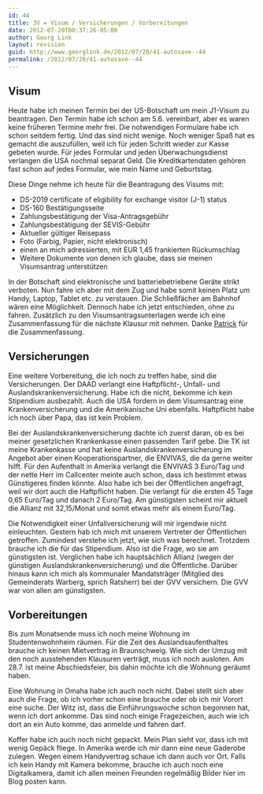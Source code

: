 ```yaml
---
id: 44
title: 3V = Visum / Versicherungen / Vorbereitungen
date: 2012-07-20T00:37:26-05:00
author: Georg Link
layout: revision
guid: http://www.georglink.de/2012/07/20/41-autosave--44
permalink: /2012/07/20/41-autosave--44
---
```

## Visum

Heute habe ich meinen Termin bei der US-Botschaft um mein J1-Visum zu beantragen. Den Termin habe ich schon am 5.6. vereinbart, aber es waren keine früheren Termine mehr frei. Die notwendigen Formulare habe ich schon seitdem fertig. Und das sind nicht wenige. Noch weniger Spaß hat es gemacht die auszufüllen, weil ich für jeden Schritt wieder zur Kasse gebeten wurde. Für jedes Formular und jeden Überwachungsdienst verlangen die USA nochmal separat Geld. Die Kreditkartendaten gehören fast schon auf jedes Formular, wie mein Name und Geburtstag.

Diese Dinge nehme ich heute für die Beantragung des Visums mit:

  * DS-2019 certificate of eligibility for exchange visitor (J-1) status
  * DS-160 Bestätigungsseite
  * Zahlungsbestätigung der Visa-Antragsgebühr
  * Zahlungsbestätigung der SEVIS-Gebühr
  * Aktueller gültiger Reisepass
  * Foto (Farbig, Papier, nicht elektronisch)
  * einen an mich adressierten, mit EUR 1,45 frankierten Rückumschlag
  * Weitere Dokumente von denen ich glaube, dass sie meinen Visumsantrag unterstützen

In der Botschaft sind elektronische und batteriebetriebene Geräte strikt verboten. Nun fahre ich aber mit dem Zug und habe somit keinen Platz um Handy, Laptop, Tablet etc. zu verstauen. Die Schließfächer am Bahnhof wären eine Möglichkeit. Dennoch habe ich jetzt entschieden, ohne zu fahren. Zusätzlich zu den Visumsantragsunterlagen werde ich eine Zusammenfassung für die nächste Klausur mit nehmen. Danke <a title="Patrick" href="https://www.facebook.com/patrick.grs" target="_blank">Patrick</a> für die Zusammenfassung.

## Versicherungen

Eine weitere Vorbereitung, die ich noch zu treffen habe, sind die Versicherungen. Der DAAD verlangt eine Haftpflicht-, Unfall- und Auslandskrankenversicherung. Habe ich die nicht, bekomme ich kein Stipendium ausbezahlt. Auch die USA fordern in dem Visumsantrag eine Krankenversicherung und die Amerikanische Uni ebenfalls. Haftpflicht habe ich noch über Papa, das ist kein Problem.

Bei der Auslandskrankenversicherung dachte ich zuerst daran, ob es bei meiner gesetzlichen Krankenkasse einen passenden Tarif gebe. Die TK ist meine Krankenkasse und hat keine Auslandskrankenversicherung im Angebot aber einen Kooperationspartner, die ENVIVAS, die da gerne weiter hilft. Für den Aufenthalt in Amerika verlangt die ENVIVAS 3 Euro/Tag und der nette Herr im Callcenter meinte auch schon, dass ich bestimmt etwas Günstigeres finden könnte. Also habe ich bei der Öffentlichen angefragt, weil wir dort auch die Haftpflicht haben. Die verlangt für die ersten 45 Tage 0,65 Euro/Tag und danach 2 Euro/Tag. Am günstigsten scheint mir aktuell die Allianz mit 32,15/Monat und somit etwas mehr als einem Euro/Tag.

Die Notwendigkeit einer Unfallversicherung will mir irgendwie nicht einleuchten. Gestern hab ich mich mit unserem Vertreter der Öffentlichen getroffen. Zumindest verstehe ich jetzt, wie sich was berechnet. Trotzdem brauche ich die für das Stipendium. Also ist die Frage, wo sie am günstigsten ist. Verglichen habe ich hauptsächlich Allianz (wegen der günstigen Auslandskrankenversicherung) und die Öffentliche. Darüber hinaus kann ich mich als kommunaler Mandatsträger (Mitglied des Gemeinderats Warberg, sprich Ratsherr) bei der GVV versichern. Die GVV war von allen am günstigsten.

## Vorbereitungen

Bis zum Monatsende muss ich noch meine Wohnung im Studentenwohnheim räumen. Für die Zeit des Auslandsaufenthaltes brauche ich keinen Mietvertrag in Braunschweig. Wie sich der Umzug mit den noch ausstehenden Klausuren verträgt, muss ich noch ausloten. Am 28.7. ist meine Abschiedsfeier, bis dahin möchte ich die Wohnung geräumt haben.

Eine Wohnung in Omaha habe ich auch noch nicht. Dabei stellt sich aber auch die Frage, ob ich vorher schon eine brauche oder ob ich mir Vorort eine suche. Der Witz ist, dass die Einführungswoche schon begonnen hat, wenn ich dort ankomme. Das sind noch einige Fragezeichen, auch wie ich dort an ein Auto komme, das anmelde und fahren darf.

Koffer habe ich auch noch nicht gepackt. Mein Plan sieht vor, dass ich mit wenig Gepäck fliege. In Amerika werde ich mir dann eine neue Gaderobe zulegen. Wegen einem Handyvertrag schaue ich dann auch vor Ort. Falls ich kein Handy mit Kamera bekomme, brauche ich auch noch eine Digitalkamera, damit ich allen meinen Freunden regelmäßig Bilder hier im Blog posten kann.